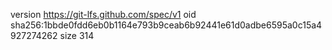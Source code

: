 version https://git-lfs.github.com/spec/v1
oid sha256:1bbde0fdd6eb0b1164e793b9ceab6b92441e61d0adbe6595a0c15a4927274262
size 314
